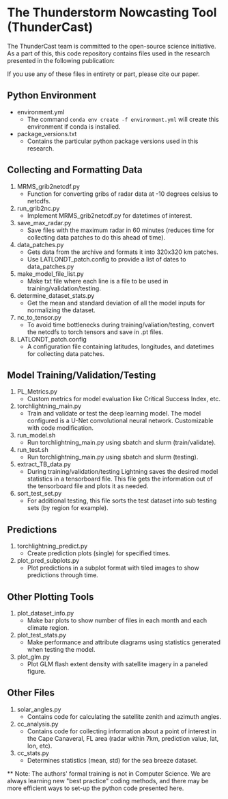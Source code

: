 # The Thunderstorm Nowcasting Tool (ThunderCast)

The ThunderCast team is committed to the open-source science initiative. As a part of this, this code repository 
contains files used in the research presented in the following publication:

If you use any of these files in entirety or part, please cite our paper. 

## Python Environment

- environment.yml
    - The command `conda env create -f environment.yml` will create this environment if conda is installed.
- package_versions.txt
    - Contains the particular python package versions used in this research.

## Collecting and Formatting Data

1. MRMS_grib2netcdf.py
    - Function for converting gribs of radar data at -10 degrees celsius to netcdfs.
2. run_grib2nc.py 
    - Implement MRMS_grib2netcdf.py for datetimes of interest. 
3. save_max_radar.py
    - Save files with the maximum radar in 60 minutes (reduces time for collecting data patches to do this ahead of time).
4. data_patches.py
    - Gets data from the archive and formats it into 320x320 km patches. 
    - Use LATLONDT_patch.config to provide a list of dates to data_patches.py
5. make_model_file_list.py
    - Make txt file where each line is a file to be used in training/validation/testing.
6. determine_dataset_stats.py
    - Get the mean and standard deviation of all the model inputs for normalizing the dataset. 
7. nc_to_tensor.py
    - To avoid time bottlenecks during training/valiation/testing, convert the netcdfs to torch tensors and save in .pt files.
8. LATLONDT_patch.config
    - A configuration file containing latitudes, longitudes, and datetimes for collecting data patches. 
    
## Model Training/Validation/Testing

1. PL_Metrics.py
    - Custom metrics for model evaluation like Critical Success Index, etc. 
2. torchlightning_main.py
    -  Train and validate or test the deep learning model. The model configured is a U-Net convolutional neural network. Customizable with code modification.
3. run_model.sh
    - Run torchlightning_main.py using sbatch and slurm (train/validate).
4. run_test.sh
    - Run torchlightning_main.py using sbatch and slurm (testing).
5. extract_TB_data.py
    - During training/validation/testing Lightning saves the desired model statistics in a tensorboard file. This file gets the information out of the tensorboard file and plots it as needed. 
6. sort_test_set.py
    - For additional testing, this file sorts the test dataset into sub testing sets (by region for example).

## Predictions

1. torchlightning_predict.py 
    - Create prediction plots (single) for specified times. 
2. plot_pred_subplots.py
    - Plot predictions in a subplot format with tiled images to show predictions through time. 

## Other Plotting Tools  
1. plot_dataset_info.py
    - Make bar plots to show number of files in each month and each climate region. 
2. plot_test_stats.py
    - Make performance and attribute diagrams using statistics generated when testing the model. 
3. plot_glm.py
    - Plot GLM flash extent density with satellite imagery in a paneled figure. 

## Other Files
1. solar_angles.py
    - Contains code for calculating the satellite zenith and azimuth angles. 
2. cc_analysis.py
    - Contains code for collecting information about a point of interest in the Cape Canaveral, FL area (radar within 7km, prediction value, lat, lon, etc).
3. cc_stats.py
    - Determines statistics (mean, std) for the sea breeze dataset. 

** Note: The authors' formal training is not in Computer Science. We are always learning new "best practice" coding methods,
and there may be more efficient ways to set-up the python code presented here. 